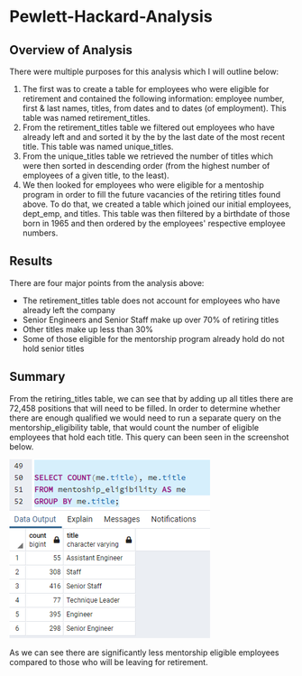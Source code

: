 # Pewlett-Hackard-Analysis

## Overview of Analysis

There were multiple purposes for this analysis which I will outline below:
1. The first was to create a table for employees who were eligible for retirement and contained the following information: employee number, first & last names, titles, from dates and to dates (of employment). This table was named retirement_titles.
2. From the retirement_titles table we filtered out employees who have already left and and sorted it by the by the last date of the most recent title. This table was named unique_titles.
3. From the unique_titles table we retrieved the number of titles which were then sorted in descending order (from the highest number of employees of a given title, to the least). 
4. We then looked for employees who were eligible for a mentoship program in order to fill the future vacancies of the retiring titles found above. To do that, we created a table which joined our initial employees, dept_emp, and titles. This table was then filtered by a birthdate of those born in 1965 and then ordered by the employees' respective employee numbers.


## Results

There are four major points from the analysis above:
* The retirement_titles table does not account for employees who have already left the company
* Senior Engineers and Senior Staff make up over 70% of retiring titles
* Other titles make up less than 30%
* Some of those eligible for the mentorship program already hold do not hold senior titles

## Summary

From the retiring_titles table, we can see that by adding up all titles there are 72,458 positions that will need to be filled. 
In order to determine whether there are enough qualified we would need to run a separate query on the mentorship_eligibility table, that would count the number of eligible employees that hold each title. This query can been seen in the screenshot below.

![alt text](https://github.com/jeremylam21/Pewlett-Hackard-Analysis/blob/55797141161d71149b310017d616e3f94967ee1f/count%20of%20eligible%20mentors.png)

As we can see there are significantly less mentorship eligible employees compared to those who will be leaving for retirement. 

